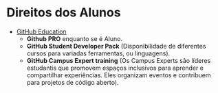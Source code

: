 # Direitos dos Alunos

- [GitHub Education](https://education.github.com/discount_requests/application)
  - **Github PRO** enquanto se é Aluno.
  - **GitHub Student Developer Pack** (Disponibilidade de diferentes cursos para variadas ferramentas, ou linguagens).
  - **GitHub Campus Expert training** (Os Campus Experts são líderes estudantis que promovem espaços inclusivos para aprender e compartilhar experiências. Eles organizam eventos e contribuem para projetos de código aberto).
